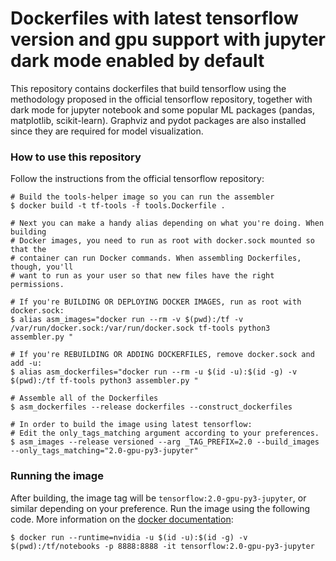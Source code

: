 # Dockerfiles with latest tensorflow version and gpu support with jupyter dark mode enabled by default

This repository contains dockerfiles that build tensorflow using the methodology proposed in the official tensorflow repository, together with dark mode for jupyter notebook and some popular ML packages (pandas, matplotlib, scikit-learn). Graphviz and pydot packages are also installed since they are required for model visualization.


### How to use this repository

Follow the instructions from the official tensorflow repository:

```
# Build the tools-helper image so you can run the assembler
$ docker build -t tf-tools -f tools.Dockerfile .

# Next you can make a handy alias depending on what you're doing. When building
# Docker images, you need to run as root with docker.sock mounted so that the
# container can run Docker commands. When assembling Dockerfiles, though, you'll
# want to run as your user so that new files have the right permissions.

# If you're BUILDING OR DEPLOYING DOCKER IMAGES, run as root with docker.sock:
$ alias asm_images="docker run --rm -v $(pwd):/tf -v /var/run/docker.sock:/var/run/docker.sock tf-tools python3 assembler.py "

# If you're REBUILDING OR ADDING DOCKERFILES, remove docker.sock and add -u:
$ alias asm_dockerfiles="docker run --rm -u $(id -u):$(id -g) -v $(pwd):/tf tf-tools python3 assembler.py "

# Assemble all of the Dockerfiles
$ asm_dockerfiles --release dockerfiles --construct_dockerfiles

# In order to build the image using latest tensorflow:
# Edit the only_tags_matching argument according to your preferences.
$ asm_images --release versioned --arg _TAG_PREFIX=2.0 --build_images --only_tags_matching="2.0-gpu-py3-jupyter"
```

### Running the image

After building, the image tag will be `tensorflow:2.0-gpu-py3-jupyter`, or similar depending on your preference.
Run the image using the following code. More information on the [docker documentation](https://docs.docker.com/engine/reference/run/):

```
$ docker run --runtime=nvidia -u $(id -u):$(id -g) -v $(pwd):/tf/notebooks -p 8888:8888 -it tensorflow:2.0-gpu-py3-jupyter
```




